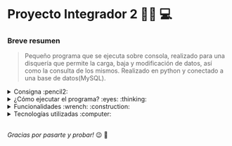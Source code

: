 # Proyecto Integrador 2 :man_technologist:	:computer:	

### Breve resumen
> Pequeño programa que se ejecuta sobre consola, realizado para una disquería que permite la carga, baja y modificación de datos, así como la consulta de los mismos. Realizado en python y conectado a una base de datos(MySQL).

<details> <summary> Consigna :pencil2:  </summary>

### Consigna :pencil2:

> #### TRABAJO INTEGRADOR – Programación Inicial y Bases de Datos 
> 
> Una conocida casa de música de la ciudad de Formosa capital solicitó a nuestra empresa de
software que le confeccionemos un nuevo sistema que gestione sus Discos, Cassettes y
Compact Discs, que vende a los coleccionistas y turistas que asisten a su local, en el centro
de la ciudad.
>
> <br>
>
> **El sistema debe proveer los siguientes requerimientos por parte del cliente:**
> - Alta, baja y modificación de datos de un álbum musical.
> - Listado de álbumes disponibles por artista, en orden alfabético.
> - Listado por género musical.
> - Búsqueda por nombre de un álbum.
> 
> 
> 🏆 **Criterios de evaluación del trabajo práctico:**
> 
> - Conexión del programa a la base de datos, alta, baja y modificación de datos (60%)
> - Listados requeridos (10%)
> - Presentación del software con interfaz gráfica, ventanas o web (10%)
> - Innovación al software implementada por parte del grupo de trabajo* (20%)
> 
> Criterios de presentación del trabajo práctico:
> - Creación del mismo por equipo y/o grupo de trabajo (no se aceptan trabajos
individuales)
> - Creación de un repositorio compartido para el grupo de trabajo, rama para cada
integrante.
> - Presentaciones de los avances del trabajo práctico de manera semanal.
> - Acompañamiento a cargo de profesor tutor designado.
> - Exposición grupal y explicación del software creado por parte del equipo de trabajo,
indicando sus funcionalidades, al finalizar el proyecto.
> 
> <br>
> 
> (*)Por innovación se entiende cualquier tipo de mejora propuesta por parte del equipo al trabajo práctico, a ser
posible de realizar dentro de los plazos posibles. 
> 
> ✔ (Fecha de entrega 31/10/2022)
> 
> 📚 T.S. Innovación con Tecnologías 4.0 - Prof. Sergio Daniel Romero

</details>

<details>

<summary> ¿Cómo ejecutar el programa? :eyes: :thinking:	 </summary>

### ¿Cómo ejecutar el programa? :eyes: :thinking:


1. En su consola ejecutar :keyboard::
````
git clone https://github.com/RodraPerez/TP-INTEGRADOR---2-.git
````

2. Ingresar a la carpeta del repositorio.
````
cd TP-INTEGRADOR---2-
````

3. Instalar las librerias necesarias, copiar el sigueinte código y pegarlo en la consola:
````
pip install pillow qrcode qrcode-terminal terminal-img
````
4. Agregar la contraseña de la base de datos en el archivo _conexión.py_ :

![password](https://user-images.githubusercontent.com/97641886/200140691-202bbd98-89cc-4753-8d37-28fc28fede96.png)

5. Listo! Para abrir el programa debes ejecutar el archivo **Disqueria.py**
````
Disqueria.py 
````
O 

````
python Disqueria.py 
````
<br>
</details>

<details> <summary> Funcionalidades :wrench: :construction: </summary>

### Funcionalidades  :wrench: :construction:
* Alta, baja y modificación de:
  * Album
  * Intérprete
  * Canción
  
* Mostrado de listados de:
  * Albumes
  * Intérpretes
  * Canciones
  * Géneros
  * Formatos
  * Discográficas

* Muestra de detalles de álbum especificado
* QR para redirigir a página con más informarción sobre el álbum
* Muestra de imagen del artista en formato ASCII

</details>

<details> <summary> Tecnologías utilizadas :computer: </summary>
<br>
 <img src = "https://img.shields.io/badge/Python-FFD43B?style=for-the-badge&logo=python&logoColor=blue" />
 
 <img src = "https://img.shields.io/badge/MySQL-005C84?style=for-the-badge&logo=mysql&logoColor=white" />
 
 </details>
 
 <br>

_Gracias por pasarte y probar!_  :wink: :wave:	
